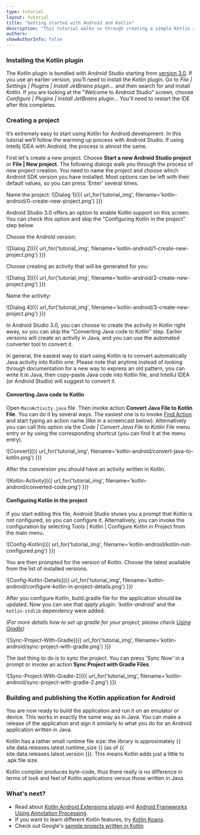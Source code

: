 ```yaml
---
type: tutorial
layout: tutorial
title: "Getting started with Android and Kotlin"
description: "This tutorial walks us through creating a simple Kotlin application for Android using Android Studio."
authors: 
showAuthorInfo: false
---
```


### Installing the Kotlin plugin

The Kotlin plugin is bundled with Android Studio starting from [version 3.0](https://developer.android.com/studio/). If you use an earlier version, you'll need to install the Kotlin plugin.
Go to _File \| Settings \| Plugins \| Install JetBrains plugin..._ and then search for and install *Kotlin*.
If you are looking at the "Welcome to Android Studio" screen, choose _Configure \| Plugins \| Install JetBrains plugin..._
You'll need to restart the IDE after this completes.

### Creating a project

It’s extremely easy to start using Kotlin for Android development. 
In this tutorial we’ll follow the warming up process with Android Studio.
If using Intellij IDEA with Android, the process is almost the same.

First let's create a new project. Choose **Start a new Android Studio project** or **File | New project**.
The following dialogs walk you through the process of new project creation. 
You need to name the project and choose which Android SDK version you have installed. Most options can be left with their default values, so you can press 'Enter' several times.

Name the project:
![Dialog 1]({{ url_for('tutorial_img', filename='kotlin-android/0-create-new-project.png') }})

Android Studio 3.0 offers an option to enable Kotlin support on this screen. You can check this option and skip the
"Configuring Kotlin in the project" step below.

Choose the Android version:

![Dialog 2]({{ url_for('tutorial_img', filename='kotlin-android/1-create-new-project.png') }})

Choose creating an activity that will be generated for you:

![Dialog 3]({{ url_for('tutorial_img', filename='kotlin-android/2-create-new-project.png') }})

Name the activity:

![Dialog 4]({{ url_for('tutorial_img', filename='kotlin-android/3-create-new-project.png') }})

In Android Studio 3.0, you can choose to create the activity in Kotlin right away, so you can skip the "Converting
Java code to Kotlin" step. Earlier versions will create an activity in Java, and you can use the automated converter tool
to convert it.

In general, the easiest way to start using Kotlin is to convert automatically Java activity into Kotlin one.
Please note that anytime instead of looking through documentation for a new way to express an old pattern, 
you can write it in Java, then copy-paste Java code into Kotlin file, and IntelliJ IDEA (or Android Studio) will suggest to convert it. 


#### Converting Java code to Kotlin

Open `MainActivity.java` file. Then invoke action **Convert Java File to Kotlin File**. You can do it by several ways.
The easiest one is to invoke [Find Action](https://www.jetbrains.com/idea/help/navigating-to-action.html) and start typing an action name (like in a screencast below). 
Alternatively you can call this option via the _Code \| Convert Java File to Kotlin File_  menu entry or by using the corresponding shortcut (you can find it at the menu entry).
 
![Convert]({{ url_for('tutorial_img', filename='kotlin-android/convert-java-to-kotlin.png') }})

After the conversion you should have an activity written in Kotlin.

![Koltin-Activity]({{ url_for('tutorial_img', filename='kotlin-android/converted-code.png') }})

#### Configuring Kotlin in the project

If you start editing this file, Android Studio shows you a prompt that Kotlin is not configured, so you can configure it.
Alternatively, you can invoke the configuration by selecting Tools | Kotlin | Configure Kotlin in Project from the main menu. 

![Config-Kotlin]({{ url_for('tutorial_img', filename='kotlin-android/kotlin-not-configured.png') }})

You are then prompted for the version of Kotlin. Choose the latest available from the list of installed versions.

![Config-Kotlin-Details]({{ url_for('tutorial_img', filename='kotlin-android/configure-kotlin-in-project-details.png') }})

After you configure Kotlin, build.gradle file for the application should be updated. 
Now you can see that _apply plugin: 'kotlin-android'_ and the `kotlin-stdlib` dependency were added.

*(For more details how to set up gradle for your project, please check [Using Gradle](/docs/reference/using-gradle.html#targeting-android))*
 
![Sync-Project-With-Gradle]({{ url_for('tutorial_img', filename='kotlin-android/sync-project-with-gradle.png') }})

The last thing to do is to sync the project. You can press 'Sync Now' in a prompt or invoke an action **Sync Project with Gradle Files**.

![Sync-Project-With-Gradle-2]({{ url_for('tutorial_img', filename='kotlin-android/sync-project-with-gradle-2.png') }})

### Building and publishing the Kotlin application for Android

You are now ready to build the application and run it on an emulator or device.
This works in exactly the same way as in Java.
You can make a release of the application and sign it similarly to what you do for an Android application written in Java. 

Kotlin has a rather small runtime file size: the library is approximately {{ site.data.releases.latest.runtime_size }} (as of {{ site.data.releases.latest.version }}). This means Kotlin adds just a little to .apk file size.

Kotlin compiler produces byte-code, thus there really is no difference in terms of look and feel of Kotlin applications versus those written in Java.

### What's next?

 * Read about [Kotlin Android Extensions plugin](android-plugin.html) and [Android Frameworks Using Annotation Processing](android-frameworks.html). 
 * If you want to learn different Kotlin features, try [Kotlin Koans](koans.html).
 * Check out Google's [sample projects written in Kotlin](https://developer.android.com/samples/index.html?language=kotlin)
